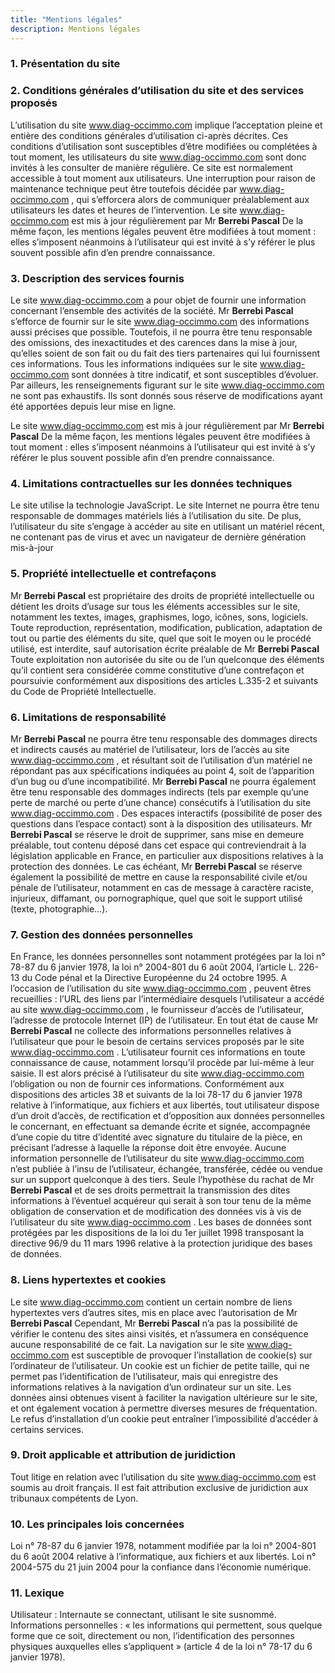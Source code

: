 ```yaml
---
title: "Mentions légales"
description: Mentions légales
---
```


### 1. Présentation du site


### 2. Conditions générales d’utilisation du site et des services proposés
L’utilisation du site www.diag-occimmo.com implique l’acceptation pleine et entière des conditions générales d’utilisation ci-après décrites. Ces conditions d’utilisation sont susceptibles d’être modifiées ou complétées à tout moment, les utilisateurs du site www.diag-occimmo.com sont donc invités à les consulter de manière régulière.
Ce site est normalement accessible à tout moment aux utilisateurs. Une interruption pour raison de maintenance technique peut être toutefois décidée par www.diag-occimmo.com , qui s’efforcera alors de communiquer préalablement aux utilisateurs les dates et heures de l’intervention.
Le site www.diag-occimmo.com est mis à jour régulièrement par Mr **Berrebi Pascal** De la même façon, les mentions légales peuvent être modifiées à tout moment : elles s’imposent néanmoins à l’utilisateur qui est invité à s’y référer le plus souvent possible afin d’en prendre connaissance.

### 3. Description des services fournis
Le site www.diag-occimmo.com a pour objet de fournir une information concernant l’ensemble des activités de la société.
Mr **Berrebi Pascal** s’efforce de fournir sur le site www.diag-occimmo.com des informations aussi précises que possible. Toutefois, il ne pourra être tenu responsable des omissions, des inexactitudes et des carences dans la mise à jour, qu’elles soient de son fait ou du fait des tiers partenaires qui lui fournissent ces informations.
Tous les informations indiquées sur le site www.diag-occimmo.com sont données à titre indicatif, et sont susceptibles d’évoluer. Par ailleurs, les renseignements figurant sur le site www.diag-occimmo.com ne sont pas exhaustifs. Ils sont donnés sous réserve de modifications ayant été apportées depuis leur mise en ligne.

Le site www.diag-occimmo.com est mis à jour régulièrement par Mr **Berrebi Pascal** De la même façon, les mentions légales peuvent être modifiées à tout moment : elles s’imposent néanmoins à l’utilisateur qui est invité à s’y référer le plus souvent possible afin d’en prendre connaissance.

### 4. Limitations contractuelles sur les données techniques
Le site utilise la technologie JavaScript.
Le site Internet ne pourra être tenu responsable de dommages matériels liés à l’utilisation du site. De plus, l’utilisateur du site s’engage à accéder au site en utilisant un matériel récent, ne contenant pas de virus et avec un navigateur de dernière génération mis-à-jour

### 5. Propriété intellectuelle et contrefaçons
Mr **Berrebi Pascal** est propriétaire des droits de propriété intellectuelle ou détient les droits d’usage sur tous les éléments accessibles sur le site, notamment les textes, images, graphismes, logo, icônes, sons, logiciels.
Toute reproduction, représentation, modification, publication, adaptation de tout ou partie des éléments du site, quel que soit le moyen ou le procédé utilisé, est interdite, sauf autorisation écrite préalable de Mr **Berrebi Pascal**
Toute exploitation non autorisée du site ou de l’un quelconque des éléments qu’il contient sera considérée comme constitutive d’une contrefaçon et poursuivie conformément aux dispositions des articles L.335-2 et suivants du Code de Propriété Intellectuelle.

### 6. Limitations de responsabilité
Mr **Berrebi Pascal** ne pourra être tenu responsable des dommages directs et indirects causés au matériel de l’utilisateur, lors de l’accès au site www.diag-occimmo.com , et résultant soit de l’utilisation d’un matériel ne répondant pas aux spécifications indiquées au point 4, soit de l’apparition d’un bug ou d’une incompatibilité.
Mr **Berrebi Pascal** ne pourra également être tenu responsable des dommages indirects (tels par exemple qu’une perte de marché ou perte d’une chance) consécutifs à l’utilisation du site www.diag-occimmo.com .
Des espaces interactifs (possibilité de poser des questions dans l’espace contact) sont à la disposition des utilisateurs. Mr **Berrebi Pascal** se réserve le droit de supprimer, sans mise en demeure préalable, tout contenu déposé dans cet espace qui contreviendrait à la législation applicable en France, en particulier aux dispositions relatives à la protection des données. Le cas échéant, Mr **Berrebi Pascal** se réserve également la possibilité de mettre en cause la responsabilité civile et/ou pénale de l’utilisateur, notamment en cas de message à caractère raciste, injurieux, diffamant, ou pornographique, quel que soit le support utilisé (texte, photographie…).

### 7. Gestion des données personnelles
En France, les données personnelles sont notamment protégées par la loi n° 78-87 du 6 janvier 1978, la loi n° 2004-801 du 6 août 2004, l’article L. 226-13 du Code pénal et la Directive Européenne du 24 octobre 1995.
A l’occasion de l’utilisation du site www.diag-occimmo.com , peuvent êtres recueillies : l’URL des liens par l’intermédiaire desquels l’utilisateur a accédé au site www.diag-occimmo.com , le fournisseur d’accès de l’utilisateur, l’adresse de protocole Internet (IP) de l’utilisateur.
En tout état de cause Mr **Berrebi Pascal** ne collecte des informations personnelles relatives à l’utilisateur que pour le besoin de certains services proposés par le site www.diag-occimmo.com . L’utilisateur fournit ces informations en toute connaissance de cause, notamment lorsqu’il procède par lui-même à leur saisie. Il est alors précisé à l’utilisateur du site www.diag-occimmo.com l’obligation ou non de fournir ces informations.
Conformément aux dispositions des articles 38 et suivants de la loi 78-17 du 6 janvier 1978 relative à l’informatique, aux fichiers et aux libertés, tout utilisateur dispose d’un droit d’accès, de rectification et d’opposition aux données personnelles le concernant, en effectuant sa demande écrite et signée, accompagnée d’une copie du titre d’identité avec signature du titulaire de la pièce, en précisant l’adresse à laquelle la réponse doit être envoyée.
Aucune information personnelle de l’utilisateur du site www.diag-occimmo.com n’est publiée à l’insu de l’utilisateur, échangée, transférée, cédée ou vendue sur un support quelconque à des tiers. Seule l’hypothèse du rachat de Mr **Berrebi Pascal** et de ses droits permettrait la transmission des dites informations à l’éventuel acquéreur qui serait à son tour tenu de la même obligation de conservation et de modification des données vis à vis de l’utilisateur du site www.diag-occimmo.com .
Les bases de données sont protégées par les dispositions de la loi du 1er juillet 1998 transposant la directive 96/9 du 11 mars 1996 relative à la protection juridique des bases de données.

### 8. Liens hypertextes et cookies
Le site www.diag-occimmo.com contient un certain nombre de liens hypertextes vers d’autres sites, mis en place avec l’autorisation de Mr **Berrebi Pascal** Cependant, Mr **Berrebi Pascal** n’a pas la possibilité de vérifier le contenu des sites ainsi visités, et n’assumera en conséquence aucune responsabilité de ce fait.
La navigation sur le site www.diag-occimmo.com est susceptible de provoquer l’installation de cookie(s) sur l’ordinateur de l’utilisateur. Un cookie est un fichier de petite taille, qui ne permet pas l’identification de l’utilisateur, mais qui enregistre des informations relatives à la navigation d’un ordinateur sur un site. Les données ainsi obtenues visent à faciliter la navigation ultérieure sur le site, et ont également vocation à permettre diverses mesures de fréquentation.
Le refus d’installation d’un cookie peut entraîner l’impossibilité d’accéder à certains services.

### 9. Droit applicable et attribution de juridiction
Tout litige en relation avec l’utilisation du site www.diag-occimmo.com est soumis au droit français. Il est fait attribution exclusive de juridiction aux tribunaux compétents de Lyon.

### 10. Les principales lois concernées
Loi n° 78-87 du 6 janvier 1978, notamment modifiée par la loi n° 2004-801 du 6 août 2004 relative à l’informatique, aux fichiers et aux libertés.
Loi n° 2004-575 du 21 juin 2004 pour la confiance dans l’économie numérique.

### 11. Lexique
Utilisateur : Internaute se connectant, utilisant le site susnommé.
Informations personnelles : « les informations qui permettent, sous quelque forme que ce soit, directement ou non, l’identification des personnes physiques auxquelles elles s’appliquent » (article 4 de la loi n° 78-17 du 6 janvier 1978).
